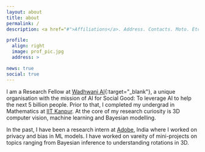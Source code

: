 ```yaml
---
layout: about
title: about
permalink: /
description: <a href="#">Affiliations</a>. Address. Contacts. Moto. Etc.

profile:
  align: right
  image: prof_pic.jpg
  address: >

news: true
social: true
---
```


I am a Research Fellow at [Wadhwani AI](http://wadhwaniai.org){:target="\_blank"}, a unique organisation with the mission of AI for Social Good: To leverage AI to help the next 5 billion people. Prior to that, I completed my undergrad in Mathematics at [IIT Kanpur](https://iitk.ac.in). At the core of my research curiosity is 3D computer vision, machine learning and Bayesian modelling.

In the past, I have been a research intern at [Adobe](https://research.adobe.com/), India where I worked on privacy and bias in ML models. I have worked on vareity of mini-projects on topics ranging from Bayesian inference to understanding rotations in 3D.


<!-- Put your address / P.O. box / other info right below your picture. You can also disable any these elements by editing `profile` property of the YAML header of your `_pages/about.md`. Edit `_bibliography/papers.bib` and Jekyll will render your [publications page](/al-folio/publications/) automatically.

Link to your social media connections, too. This theme is set up to use [Font Awesome icons](http://fortawesome.github.io/Font-Awesome/){:target="\_blank"} and [Academicons](https://jpswalsh.github.io/academicons/){:target="\_blank"}, like the ones below. Add your Facebook, Twitter, LinkedIn, Google Scholar, or just disable all of them.
 -->